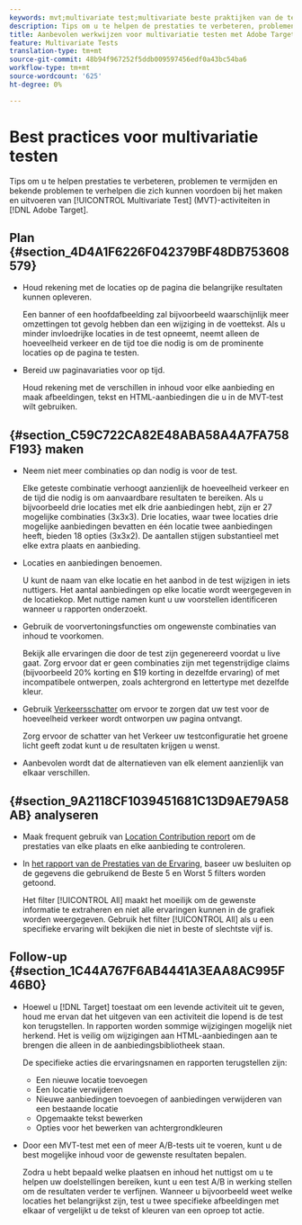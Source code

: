 ```yaml
---
keywords: mvt;multivariate test;multivariate beste praktijken van de test;mvt beste praktijken;mvt combinaties;mvt rapporten
description: Tips om u te helpen de prestaties te verbeteren, problemen te voorkomen en bekende problemen te verhelpen die zich kunnen voordoen bij het maken en uitvoeren van multivariate testactiviteiten in Adobe Target.
title: Aanbevolen werkwijzen voor multivariatie testen met Adobe Target
feature: Multivariate Tests
translation-type: tm+mt
source-git-commit: 48b94f967252f5ddb009597456edf0a43bc54ba6
workflow-type: tm+mt
source-wordcount: '625'
ht-degree: 0%

---
```



# Best practices voor multivariatie testen

Tips om u te helpen prestaties te verbeteren, problemen te vermijden en bekende problemen te verhelpen die zich kunnen voordoen bij het maken en uitvoeren van [!UICONTROL Multivariate Test] (MVT)-activiteiten in [!DNL Adobe Target].

## Plan {#section_4D4A1F6226F042379BF48DB753608579}

* Houd rekening met de locaties op de pagina die belangrijke resultaten kunnen opleveren.

   Een banner of een hoofdafbeelding zal bijvoorbeeld waarschijnlijk meer omzettingen tot gevolg hebben dan een wijziging in de voettekst. Als u minder invloedrijke locaties in de test opneemt, neemt alleen de hoeveelheid verkeer en de tijd toe die nodig is om de prominente locaties op de pagina te testen.
* Bereid uw paginavariaties voor op tijd.

   Houd rekening met de verschillen in inhoud voor elke aanbieding en maak afbeeldingen, tekst en HTML-aanbiedingen die u in de MVT-test wilt gebruiken.

## {#section_C59C722CA82E48ABA58A4A7FA758F193} maken

* Neem niet meer combinaties op dan nodig is voor de test.

   Elke geteste combinatie verhoogt aanzienlijk de hoeveelheid verkeer en de tijd die nodig is om aanvaardbare resultaten te bereiken. Als u bijvoorbeeld drie locaties met elk drie aanbiedingen hebt, zijn er 27 mogelijke combinaties (3x3x3). Drie locaties, waar twee locaties drie mogelijke aanbiedingen bevatten en één locatie twee aanbiedingen heeft, bieden 18 opties (3x3x2). De aantallen stijgen substantieel met elke extra plaats en aanbieding.

* Locaties en aanbiedingen benoemen.

   U kunt de naam van elke locatie en het aanbod in de test wijzigen in iets nuttigers. Het aantal aanbiedingen op elke locatie wordt weergegeven in de locatiekop. Met nuttige namen kunt u uw voorstellen identificeren wanneer u rapporten onderzoekt.

* Gebruik de voorvertoningsfuncties om ongewenste combinaties van inhoud te voorkomen.

   Bekijk alle ervaringen die door de test zijn gegenereerd voordat u live gaat. Zorg ervoor dat er geen combinaties zijn met tegenstrijdige claims (bijvoorbeeld 20% korting en $19 korting in dezelfde ervaring) of met incompatibele ontwerpen, zoals achtergrond en lettertype met dezelfde kleur.

* Gebruik [Verkeersschatter](/help/c-activities/c-multivariate-testing/t-create-multivariate-test/traffic-estimator.md) om ervoor te zorgen dat uw test voor de hoeveelheid verkeer wordt ontworpen uw pagina ontvangt.

   Zorg ervoor de schatter van het Verkeer uw testconfiguratie het groene licht geeft zodat kunt u de resultaten krijgen u wenst.
* Aanbevolen wordt dat de alternatieven van elk element aanzienlijk van elkaar verschillen.

## {#section_9A2118CF1039451681C13D9AE79A58AB} analyseren

* Maak frequent gebruik van [Location Contribution report](/help/c-reports/location-contribution-report.md) om de prestaties van elke plaats en elke aanbieding te controleren.
* In [het rapport van de Prestaties van de Ervaring](/help/c-reports/experience-performance-report.md), baseer uw besluiten op de gegevens die gebruikend de Beste 5 en Worst 5 filters worden getoond.

   Het filter [!UICONTROL All] maakt het moeilijk om de gewenste informatie te extraheren en niet alle ervaringen kunnen in de grafiek worden weergegeven. Gebruik het filter [!UICONTROL All] als u een specifieke ervaring wilt bekijken die niet in beste of slechtste vijf is.

## Follow-up {#section_1C44A767F6AB4441A3EAA8AC995F46B0}

* Hoewel u [!DNL Target] toestaat om een levende activiteit uit te geven, houd me ervan dat het uitgeven van een activiteit die lopend is de test kon terugstellen. In rapporten worden sommige wijzigingen mogelijk niet herkend. Het is veilig om wijzigingen aan HTML-aanbiedingen aan te brengen die alleen in de aanbiedingsbibliotheek staan.

   De specifieke acties die ervaringsnamen en rapporten terugstellen zijn:

   * Een nieuwe locatie toevoegen
   * Een locatie verwijderen
   * Nieuwe aanbiedingen toevoegen of aanbiedingen verwijderen van een bestaande locatie
   * Opgemaakte tekst bewerken
   * Opties voor het bewerken van achtergrondkleuren

* Door een MVT-test met een of meer A/B-tests uit te voeren, kunt u de best mogelijke inhoud voor de gewenste resultaten bepalen.

   Zodra u hebt bepaald welke plaatsen en inhoud het nuttigst om u te helpen uw doelstellingen bereiken, kunt u een test A/B in werking stellen om de resultaten verder te verfijnen. Wanneer u bijvoorbeeld weet welke locaties het belangrijkst zijn, test u twee specifieke afbeeldingen met elkaar of vergelijkt u de tekst of kleuren van een oproep tot actie.

